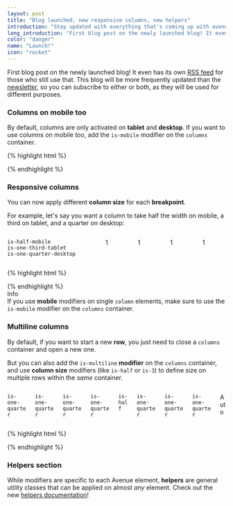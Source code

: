 ```yaml
---
layout: post
title: "Blog launched, new responsive columns, new helpers"
introduction: "Stay updated with everything that's coming up with avenue"
long_introduction: "First blog post on the newly launched blog! It even has its own [RSS feed](/atom.xml) for those who still use that. This blog will be more frequently updated than the [newsletter](#newsletter), so you can subscribe to either or both, as they will be used for different purposes."
color: "danger"
name: "Launch!"
icon: "rocket"
---
```


First blog post on the newly launched blog! It even has its own [RSS feed](/atom.xml) for those who still use that. This blog will be more frequently updated than the [newsletter](#newsletter), so you can subscribe to either or both, as they will be used for different purposes.

### Columns on mobile too

By default, columns are only activated on **tablet** and **desktop**. If you want to use columns on mobile _too_, add the `is-mobile` modifier on the `columns` container.

{% highlight html %}
<div class="columns is-mobile">
  <div class="column"></div>
  <div class="column"></div>
  <div class="column"></div>
  <!-- etc. -->
</div>
{% endhighlight %}

### Responsive columns

You can now apply different **column size** for each **breakpoint**.

For example, let's say you want a column to take half the width on mobile, a third on tablet, and a quarter on desktop:

<div class="columns is-mobile">
  <div class="column is-half-mobile is-one-third-tablet is-one-quarter-desktop">
    <p class="notification is-info">
      <code>is-half-mobile</code><br>
      <code>is-one-third-tablet</code><br>
      <code>is-one-quarter-desktop</code>
    </p>
  </div>
  <div class="column">
    <p class="notification is-success">1</p>
  </div>
  <div class="column">
    <p class="notification is-warning">1</p>
  </div>
  <div class="column">
    <p class="notification is-success">1</p>
  </div>
  <div class="column">
    <p class="notification is-warning">1</p>
  </div>
</div>

{% highlight html %}
<div class="columns is-mobile">
  <div class="column is-half-mobile is-one-third-tablet is-one-quarter-desktop"></div>
  <!-- Other columns -->
</div>
{% endhighlight %}

<div class="message is-info">
  <div class="message-header">
    Info
  </div>
  <div class="message-body">
    If you use <strong>mobile</strong> modifiers on single <code>column</code> elements, make sure to use the <code>is-mobile</code> modifier on the <code>columns</code> container.
  </div>
</div>

### Multiline columns

By default, if you want to start a new **row**, you just need to close a `columns` container and open a new one.

But you can also add the `is-multiline` **modifier** on the `columns` container, and use **column size** modifiers (like `is-half` or `is-3`) to define size on multiple rows within the _same_ container.

<div class="columns is-multiline is-mobile">
  <div class="column is-one-quarter">
    <p class="notification is-info"><code>is-one-quarter</code></p>
  </div>
  <div class="column is-one-quarter">
    <p class="notification is-success"><code>is-one-quarter</code></p>
  </div>
  <div class="column is-one-quarter">
    <p class="notification is-warning"><code>is-one-quarter</code></p>
  </div>
  <div class="column is-one-quarter">
    <p class="notification is-danger"><code>is-one-quarter</code></p>
  </div>
  <div class="column is-half">
    <p class="notification is-info"><code>is-half</code></p>
  </div>
  <div class="column is-one-quarter">
    <p class="notification is-success"><code>is-one-quarter</code></p>
  </div>
  <div class="column is-one-quarter">
    <p class="notification is-warning"><code>is-one-quarter</code></p>
  </div>
  <div class="column is-one-quarter">
    <p class="notification is-danger"><code>is-one-quarter</code></p>
  </div>
  <div class="column">
    <p class="notification is-info">Auto</p>
  </div>
</div>

{% highlight html %}
<div class="columns is-multiline is-mobile">
  <div class="column is-one-quarter"></div>
  <div class="column is-one-quarter"></div>
  <div class="column is-one-quarter"></div>
  <div class="column is-one-quarter"></div>
  <div class="column is-half"></div>
  <div class="column is-one-quarter"></div>
  <div class="column is-one-quarter"></div>
  <div class="column is-one-quarter"></div>
  <div class="column"></div>
</div>
{% endhighlight %}

### Helpers section

While modifiers are specific to each Avenue element, **helpers** are general utility classes that can be applied on almost _any_ element. Check out the new [helpers documentation](/documentation/helpers/)!
